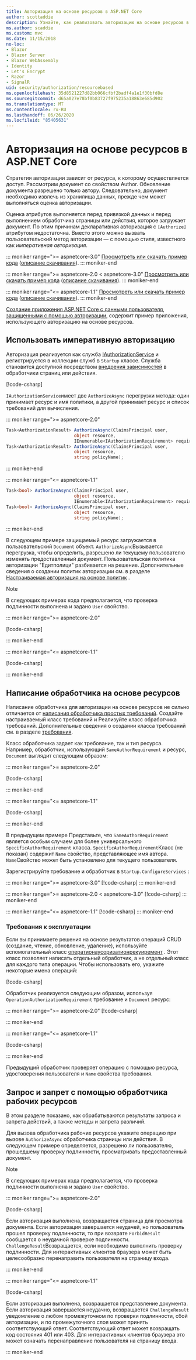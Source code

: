 ```yaml
---
title: Авторизация на основе ресурсов в ASP.NET Core
author: scottaddie
description: Узнайте, как реализовать авторизацию на основе ресурсов в приложении ASP.NET Core, если атрибут авторизации не будет достаточным.
ms.author: scaddie
ms.custom: mvc
ms.date: 11/15/2018
no-loc:
- Blazor
- Blazor Server
- Blazor WebAssembly
- Identity
- Let's Encrypt
- Razor
- SignalR
uid: security/authorization/resourcebased
ms.openlocfilehash: 35d8521227d82bb066cfbf2badf4a1e1f30bfd8e
ms.sourcegitcommit: d65a027e78bf0b83727f975235a18863e685d902
ms.translationtype: MT
ms.contentlocale: ru-RU
ms.lasthandoff: 06/26/2020
ms.locfileid: "85405631"
---
```

# <a name="resource-based-authorization-in-aspnet-core"></a>Авторизация на основе ресурсов в ASP.NET Core

Стратегия авторизации зависит от ресурса, к которому осуществляется доступ. Рассмотрим документ со свойством Author. Обновление документа разрешено только автору. Следовательно, документ необходимо извлечь из хранилища данных, прежде чем может выполняться оценка авторизации.

Оценка атрибутов выполняется перед привязкой данных и перед выполнением обработчика страницы или действия, которое загружает документ. По этим причинам декларативная авторизация с `[Authorize]` атрибутом недостаточна. Вместо этого можно вызвать пользовательский метод авторизации &mdash; с помощью стиля, известного как *императивная авторизация*.

::: moniker range=">= aspnetcore-3.0"
[Просмотреть или скачать пример кода](https://github.com/dotnet/AspNetCore.Docs/tree/master/aspnetcore/security/authorization/resourcebased/samples/3_0) ([описание скачивания](xref:index#how-to-download-a-sample)).
::: moniker-end

 ::: moniker range=">= aspnetcore-2.0 < aspnetcore-3.0"
[Просмотреть или скачать пример кода](https://github.com/dotnet/AspNetCore.Docs/tree/master/aspnetcore/security/authorization/resourcebased/samples/2_2) ([описание скачивания](xref:index#how-to-download-a-sample)).
::: moniker-end

::: moniker range="<= aspnetcore-1.1"
[Просмотреть или скачать пример кода](https://github.com/dotnet/AspNetCore.Docs/tree/master/aspnetcore/security/authorization/resourcebased/samples/1_1) ([описание скачивания](xref:index#how-to-download-a-sample)).
::: moniker-end

[Создание приложения ASP.NET Core с данными пользователя, защищенными с помощью авторизации,](xref:security/authorization/secure-data) содержит пример приложения, использующего авторизацию на основе ресурсов.

## <a name="use-imperative-authorization"></a>Использовать императивную авторизацию

Авторизация реализуется как служба [IAuthorizationService](/dotnet/api/microsoft.aspnetcore.authorization.iauthorizationservice) и регистрируется в коллекции служб в `Startup` классе. Служба становится доступной посредством [внедрения зависимостей](xref:fundamentals/dependency-injection) в обработчики страниц или действия.

[!code-csharp[](resourcebased/samples/3_0/ResourceBasedAuthApp2/Controllers/DocumentController.cs?name=snippet_IAuthServiceDI&highlight=6)]

`IAuthorizationService`имеет две `AuthorizeAsync` перегрузки метода: один принимает ресурс и имя политики, а другой принимает ресурс и список требований для вычисления.

::: moniker range=">= aspnetcore-2.0"

```csharp
Task<AuthorizationResult> AuthorizeAsync(ClaimsPrincipal user,
                          object resource,
                          IEnumerable<IAuthorizationRequirement> requirements);
Task<AuthorizationResult> AuthorizeAsync(ClaimsPrincipal user,
                          object resource,
                          string policyName);
```

::: moniker-end

::: moniker range="<= aspnetcore-1.1"

```csharp
Task<bool> AuthorizeAsync(ClaimsPrincipal user,
                          object resource,
                          IEnumerable<IAuthorizationRequirement> requirements);
Task<bool> AuthorizeAsync(ClaimsPrincipal user,
                          object resource,
                          string policyName);
```

::: moniker-end

<a name="security-authorization-resource-based-imperative"></a>

В следующем примере защищаемый ресурс загружается в пользовательский `Document` объект. `AuthorizeAsync`Вызывается перегрузка, чтобы определить, разрешено ли текущему пользователю изменять предоставленный документ. Пользовательская политика авторизации "Едитполици" разбивается на решение. Дополнительные сведения о создании политик авторизации см. в разделе [Настраиваемая авторизация на основе политик](xref:security/authorization/policies) .

> [!NOTE]
> В следующих примерах кода предполагается, что проверка подлинности выполнена и задано `User` свойство.

::: moniker range=">= aspnetcore-2.0"

[!code-csharp[](resourcebased/samples/3_0/ResourceBasedAuthApp2/Pages/Document/Edit.cshtml.cs?name=snippet_DocumentEditHandler)]

::: moniker-end

::: moniker range="<= aspnetcore-1.1"

[!code-csharp[](resourcebased/samples/1_1/ResourceBasedAuthApp1/Controllers/DocumentController.cs?name=snippet_DocumentEditAction)]

::: moniker-end

## <a name="write-a-resource-based-handler"></a>Написание обработчика на основе ресурсов

Написание обработчика для авторизации на основе ресурсов не сильно отличается от [написания обработчика простых требований](xref:security/authorization/policies#security-authorization-policies-based-authorization-handler). Создайте настраиваемый класс требований и Реализуйте класс обработчика требований. Дополнительные сведения о создании класса требований см. в разделе [требования](xref:security/authorization/policies#requirements).

Класс обработчика задает как требование, так и тип ресурса. Например, обработчик, использующий `SameAuthorRequirement` и ресурс, `Document` выглядит следующим образом:

::: moniker range=">= aspnetcore-2.0"

[!code-csharp[](resourcebased/samples/3_0/ResourceBasedAuthApp2/Services/DocumentAuthorizationHandler.cs?name=snippet_HandlerAndRequirement)]

::: moniker-end

::: moniker range="<= aspnetcore-1.1"

[!code-csharp[](resourcebased/samples/1_1/ResourceBasedAuthApp1/Services/DocumentAuthorizationHandler.cs?name=snippet_HandlerAndRequirement)]

::: moniker-end

В предыдущем примере Представьте, что `SameAuthorRequirement` является особым случаем для более универсального `SpecificAuthorRequirement` класса. `SpecificAuthorRequirement`Класс (не показан) содержит `Name` свойство, представляющее имя автора. `Name`Свойство может быть установлено для текущего пользователя.

Зарегистрируйте требование и обработчик в `Startup.ConfigureServices` :

::: moniker range=">= aspnetcore-3.0"
[!code-csharp[](resourcebased/samples/3_0/ResourceBasedAuthApp2/Startup.cs?name=snippet_ConfigureServicesSample&highlight=4-8,10)]
::: moniker-end

 ::: moniker range=">= aspnetcore-2.0 < aspnetcore-3.0"
[!code-csharp[](resourcebased/samples/2_2/ResourceBasedAuthApp2/Startup.cs?name=snippet_ConfigureServicesSample&highlight=3-7,9)]
::: moniker-end

::: moniker range="<= aspnetcore-1.1"
[!code-csharp[](resourcebased/samples/1_1/ResourceBasedAuthApp1/Startup.cs?name=snippet_ConfigureServicesSample&highlight=3-7,9)]
::: moniker-end

### <a name="operational-requirements"></a>Требования к эксплуатации

Если вы принимаете решения на основе результатов операций CRUD (создание, чтение, обновление, удаление), используйте вспомогательный класс [оператионаусоризатионрекуиремент](/dotnet/api/microsoft.aspnetcore.authorization.infrastructure.operationauthorizationrequirement) . Этот класс позволяет написать отдельный обработчик, а не отдельный класс для каждого типа операции. Чтобы использовать его, укажите некоторые имена операций:

[!code-csharp[](resourcebased/samples/3_0/ResourceBasedAuthApp2/Services/DocumentAuthorizationCrudHandler.cs?name=snippet_OperationsClass)]

Обработчик реализуется следующим образом, используя `OperationAuthorizationRequirement` требование и `Document` ресурс:

 ::: moniker range=">= aspnetcore-2.0"
[!code-csharp[](resourcebased/samples/3_0/ResourceBasedAuthApp2/Services/DocumentAuthorizationCrudHandler.cs?name=snippet_Handler)]

::: moniker-end

::: moniker range="<= aspnetcore-1.1"

[!code-csharp[](resourcebased/samples/1_1/ResourceBasedAuthApp1/Services/DocumentAuthorizationCrudHandler.cs?name=snippet_Handler)]

::: moniker-end

Предыдущий обработчик проверяет операцию с помощью ресурса, удостоверения пользователя и `Name` свойства требования.

## <a name="challenge-and-forbid-with-an-operational-resource-handler"></a>Запрос и запрет с помощью обработчика рабочих ресурсов

В этом разделе показано, как обрабатываются результаты запроса и запрета действий, а также методы и запрета различий.

Для вызова обработчика рабочих ресурсов укажите операцию при вызове `AuthorizeAsync` обработчика страницы или действия. В следующем примере определяется, разрешено ли пользователю, прошедшему проверку подлинности, просматривать предоставленный документ.

> [!NOTE]
> В следующих примерах кода предполагается, что проверка подлинности выполнена и задано `User` свойство.

::: moniker range=">= aspnetcore-2.0"

[!code-csharp[](resourcebased/samples/3_0/ResourceBasedAuthApp2/Pages/Document/View.cshtml.cs?name=snippet_DocumentViewHandler&highlight=10-11)]

Если авторизация выполнена, возвращается страница для просмотра документа. Если авторизация завершается неудачей, но пользователь прошел проверку подлинности, то при возврате `ForbidResult` сообщается о неудачной проверке подлинности. `ChallengeResult`Возвращается, если необходимо выполнить проверку подлинности. Для интерактивных клиентов браузера может быть целесообразно перенаправить пользователя на страницу входа.

::: moniker-end

::: moniker range="<= aspnetcore-1.1"

[!code-csharp[](resourcebased/samples/1_1/ResourceBasedAuthApp1/Controllers/DocumentController.cs?name=snippet_DocumentViewAction&highlight=11-12)]

Если авторизация выполнена, возвращается представление документа. Если авторизация завершается неудачно, возвращается `ChallengeResult` уведомление о любом промежуточном по проверки подлинности, сбой авторизации, и по промежуточного слоя может принять соответствующий ответ. Соответствующий ответ может возвращать код состояния 401 или 403. Для интерактивных клиентов браузера это может означать перенаправление пользователя на страницу входа.

::: moniker-end
